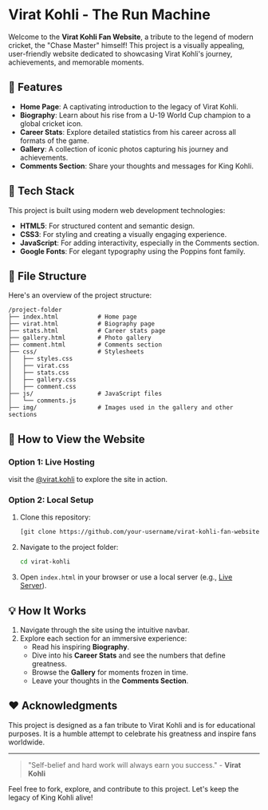 # Virat Kohli - The Run Machine

Welcome to the **Virat Kohli Fan Website**, a tribute to the legend of modern cricket, the "Chase Master" himself! This project is a visually appealing, user-friendly website dedicated to showcasing Virat Kohli's journey, achievements, and memorable moments.

## 🌟 Features

- **Home Page**: A captivating introduction to the legacy of Virat Kohli.
- **Biography**: Learn about his rise from a U-19 World Cup champion to a global cricket icon.
- **Career Stats**: Explore detailed statistics from his career across all formats of the game.
- **Gallery**: A collection of iconic photos capturing his journey and achievements.
- **Comments Section**: Share your thoughts and messages for King Kohli.

## 🎨 Tech Stack

This project is built using modern web development technologies:

- **HTML5**: For structured content and semantic design.
- **CSS3**: For styling and creating a visually engaging experience.
- **JavaScript**: For adding interactivity, especially in the Comments section.
- **Google Fonts**: For elegant typography using the Poppins font family.

## 📂 File Structure

Here's an overview of the project structure:

```copy
/project-folder
├── index.html           # Home page
├── virat.html           # Biography page
├── stats.html           # Career stats page
├── gallery.html         # Photo gallery
├── comment.html         # Comments section
├── css/                 # Stylesheets
│   ├── styles.css
│   ├── virat.css
│   ├── stats.css
│   ├── gallery.css
│   ├── comment.css
├── js/                  # JavaScript files
│   └── comments.js
├── img/                 # Images used in the gallery and other sections
```

## 🚀 How to View the Website

### Option 1: Live Hosting

visit the [@virat.kohli]([https://example-link.com](https://utkarshchaudhary009.github.io/virat.kohli/)) to explore the site in action.

### Option 2: Local Setup

1. Clone this repository:
   ```bash
   [git clone https://github.com/your-username/virat-kohli-fan-website.git](https://github.com/Utkarshchaudhary009/virat.kohli.git)
   ```
2. Navigate to the project folder:
   ```bash
   cd virat-kohli
   ```
3. Open `index.html` in your browser or use a local server (e.g., [Live Server](https://marketplace.visualstudio.com/items?itemName=ritwickdey.LiveServer)).

## 💡 How It Works

1. Navigate through the site using the intuitive navbar.
2. Explore each section for an immersive experience:
   - Read his inspiring **Biography**.
   - Dive into his **Career Stats** and see the numbers that define greatness.
   - Browse the **Gallery** for moments frozen in time.
   - Leave your thoughts in the **Comments Section**.

## ❤️ Acknowledgments

This project is designed as a fan tribute to Virat Kohli and is for educational purposes. It is a humble attempt to celebrate his greatness and inspire fans worldwide.

---

> "Self-belief and hard work will always earn you success." - **Virat Kohli**

Feel free to fork, explore, and contribute to this project. Let's keep the legacy of King Kohli alive!
